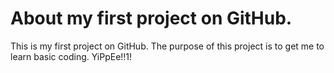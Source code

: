 # About my first project on GitHub.
This is my first project on GitHub.
The purpose of this project is to get me to learn basic coding.
YiPpEe!!1!
